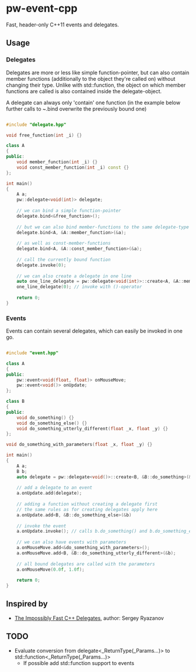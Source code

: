 # pw-event-cpp
Fast, header-only C++11 events and delegates.
  
## Usage

### Delegates

Delegates are more or less like simple function-pointer, but can also contain member functions (additionally to the object they're called on) without changing their type. Unlike with std::function, the object on which member functions are called is also contained inside the delegate-object.

A delegate can always only 'contain' one function (in the example below further calls to ~.bind overwrite the previously bound one)

```cpp

#include "delegate.hpp"

void free_function(int _i) {}

class A
{
public:
    void member_function(int _i) {}
    void const_member_function(int _i) const {}
};

int main()
{
    A a;
    pw::delegate<void(int)> delegate;
    
    // we can bind a simple function-pointer
    delegate.bind<&free_function>();
    
    // but we can also bind member-functions to the same delegate-type
    delegate.bind<A, &A::member_function>(&a);
    
    // as well as const-member-functions
    delegate.bind<A, &A::const_member_function>(&a);
    
    // call the currently bound function
    delegate.invoke(0);
    
    // we can also create a delegate in one line
    auto one_line_delegate = pw::delegate<void(int)>::create<A, &A::member_function>(&a);
    one_line_delegate(0); // invoke with ()-operator
    
    return 0;
}
```

### Events

Events can contain several delegates, which can easily be invoked in one go.

```cpp

#include "event.hpp"

class A
{
public:
    pw::event<void(float, float)> onMouseMove;
    pw::event<void()> onUpdate;
};

class B
{
public:
    void do_something() {}
    void do_something_else() {}
    void do_something_utterly_different(float _x, float _y) {}
};

void do_something_with_parameters(float _x, float _y) {}

int main()
{
    A a;
    B b;
    auto delegate = pw::delegate<void()>::create<B, &B::do_something>(&b);
    
    // add a delegate to an event
    a.onUpdate.add(delegate);
    
    // adding a function without creating a delegate first
    // the same rules as for creating delegates apply here
    a.onUpdate.add<B, &B::do_something_else>(&b)
    
    // invoke the event
    a.onUpdate.invoke(); // calls b.do_something() and b.do_something_else()
    
    // we can also have events with parameters
    a.onMouseMove.add<&do_something_with_parameters>();
    a.onMouseMove.add<B, &B::do_something_utterly_different>(&b);
    
    // all bound delegates are called with the parameters
    a.onMouseMove(0.0f, 1.0f);
    
    return 0;
}
```

## Inspired by

- [The Impossibly Fast C++
  Delegates](http://www.codeproject.com/Articles/11015/The-Impossibly-Fast-C-Delegates),
  author: Sergey Ryazanov

## TODO
- Evaluate conversion from delegate<_ReturnType(_Params...)> to std::function<_ReturnType(_Params...)>
  - If possible add std::function support to events
